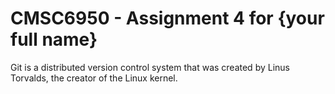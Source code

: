 # CMSC6950 - Assignment 4 for {your full name}

Git is a distributed version control system that was created by
Linus Torvalds, the creator of the Linux kernel.

